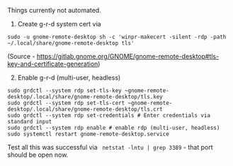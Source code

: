 Things currently not automated.

1. Create g-r-d system cert via 
```
sudo -u gnome-remote-desktop sh -c 'winpr-makecert -silent -rdp -path ~/.local/share/gnome-remote-desktop tls'
```
(Source - https://gitlab.gnome.org/GNOME/gnome-remote-desktop#tls-key-and-certificate-generation)

2. Enable g-r-d (multi-user, headless)

```
sudo grdctl --system rdp set-tls-key ~gnome-remote-desktop/.local/share/gnome-remote-desktop/tls.key
sudo grdctl --system rdp set-tls-cert ~gnome-remote-desktop/.local/share/gnome-remote-desktop/tls.crt
sudo grdctl --system rdp set-credentials # Enter credentials via standard input
sudo grdctl --system rdp enable # enable rdp (multi-user, headless)
sudo systemctl restart gnome-remote-desktop.service
```

Test all this was successful via ` netstat -lntu | grep 3389` - that port should be open now.